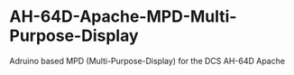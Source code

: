 # AH-64D-Apache-MPD-Multi-Purpose-Display
Adruino based  MPD (Multi-Purpose-Display) for the DCS AH-64D Apache
